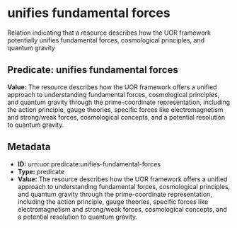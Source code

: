 # unifies fundamental forces

Relation indicating that a resource describes how the UOR framework potentially unifies fundamental forces, cosmological principles, and quantum gravity

## Predicate: unifies fundamental forces

**Value:** The resource describes how the UOR framework offers a unified approach to understanding fundamental forces, cosmological principles, and quantum gravity through the prime-coordinate representation, including the action principle, gauge theories, specific forces like electromagnetism and strong/weak forces, cosmological concepts, and a potential resolution to quantum gravity.

## Metadata

- **ID:** urn:uor:predicate:unifies-fundamental-forces
- **Type:** predicate
- **Value:** The resource describes how the UOR framework offers a unified approach to understanding fundamental forces, cosmological principles, and quantum gravity through the prime-coordinate representation, including the action principle, gauge theories, specific forces like electromagnetism and strong/weak forces, cosmological concepts, and a potential resolution to quantum gravity.

